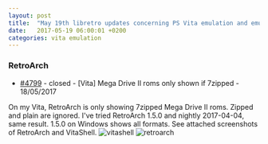 ```yaml
---
layout: post
title:  "May 19th libretro updates concerning PS Vita emulation and emulators"
date:   2017-05-19 06:00:01 +0200
categories: vita emulation
---
```


### RetroArch
- [#4799](https://github.com/libretro/RetroArch/issues/4799) - closed - [Vita] Mega Drive II roms only shown if 7zipped - 18/05/2017

On my Vita, RetroArch is only showing 7zipped Mega Drive II roms. Zipped and plain are ignored.
I've tried RetroArch 1.5.0 and nightly 2017-04-04, same result. 1.5.0 on Windows shows all formats.
See attached screenshots of RetroArch and VitaShell.
![vitashell](https://cloud.githubusercontent.com/assets/1146987/24678911/58a67884-1984-11e7-9ad4-668df4619f72.jpg)
![retroarch](https://cloud.githubusercontent.com/assets/1146987/24678910/58a63946-1984-11e7-961e-a655b5fdf9eb.jpg)



